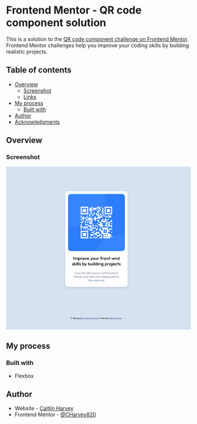 # Frontend Mentor - QR code component solution

This is a solution to the [QR code component challenge on Frontend Mentor](https://www.frontendmentor.io/challenges/qr-code-component-iux_sIO_H). Frontend Mentor challenges help you improve your coding skills by building realistic projects. 

## Table of contents

- [Overview](#overview)
  - [Screenshot](#screenshot)
  - [Links](#links)
- [My process](#my-process)
  - [Built with](#built-with)
- [Author](#author)
- [Acknowledgments](#acknowledgments)

## Overview

### Screenshot

![](./ssfinal.png)


## My process

### Built with

- Flexbox

## Author

- Website - [Caitlin Harvey](https://charvey820.github.io/)
- Frontend Mentor - [@CHarvey820](https://www.frontendmentor.io/profile/CHarvey820)
